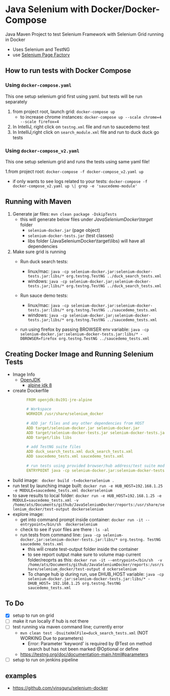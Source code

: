 # Java Selenium with Docker/Docker-Compose

Java Maven Project to test Selenium Framework with Selenium Grid running in Docker

- Uses Selenium and TestNG
- use [Selenium Page Factory](https://www.selenium.dev/selenium/docs/api/java/org/openqa/selenium/support/PageFactory.html)

## How to run tests with Docker Compose

### Using ```docker-compose.yaml```

This one setup selenium grid first using yaml. but tests will be run separately
1. from project root, launch grid: ```docker-compose up```
   - to increase chrome instances: ```docker-compose up --scale chrome=4 --scale firefox=4```
2. In IntelliJ, right click on ```testng.xml``` file and run to saucedemo test
3. In IntelliJ,right click on ```search_module.xml``` file and run to duck duck go  tests

### Using ```docker-compose_v2.yaml```

This one setup selenium grid and runs the tests using same yaml file!

1.from project root: ```docker-compose -f docker-compose_v2.yaml up``` 
  - if only wants to see logs related to your tests: ```docker-compose -f docker-compose_v2.yaml up \| grep -e 'saucedemo-module'```

## Running with Maven
1. Generate jar files: ```mvn clean package -DskipTests```
    - this will generate below files under  *JavaSeleniumDocker\target* folder
        - ```selenium-docker.jar``` (page object)
        - ```selenium-docker-tests.jar``` (test classes)
        - libs folder (JavaSeleniumDocker\target\libs) will have all dependencies
2. Make sure grid is running 
   - Run duck search tests: 
        - linux/mac: ```java -cp selenium-docker.jar:selenium-docker-tests.jar:libs/* org.testng.TestNG ../duck_search_tests.xml```
        - windows: ```java -cp selenium-docker.jar;selenium-docker-tests.jar;libs/* org.testng.TestNG ../duck_search_tests.xml```
   - Run sauce demo tests: 
     - linux/mac: ```java -cp selenium-docker.jar:selenium-docker-tests.jar:libs/* org.testng.TestNG ../saucedemo_tests.xml```
     - windows: ```java -cp selenium-docker.jar;selenium-docker-tests.jar;libs/* org.testng.TestNG ../saucedemo_tests.xml```

    - run using firefox by passing BROWSER env variable: ```java -cp selenium-docker.jar:selenium-docker-tests.jar:libs/* -DBROWSER=firefox org.testng.TestNG ../saucedemo_tests.xml```    

## Creating Docker Image and Running Selenium Tests

- Image Info
    - [OpenJDK](https://hub.docker.com/_/openjdk)
        - [alpine jdk 8 ](https://hub.docker.com/layers/openjdk/library/openjdk/8u191-jre-alpine/images/sha256-c0d7a59e2af6f469ab596dfebc41336b1eb4472821a86bf1b73560022c508800?context=explore)
- create Dockerfile
  ```yaml
        FROM openjdk:8u191-jre-alpine
        
        # Workspace
        WORKDIR /usr/share/selenium_docker
        
        # ADD jar files and any other dependencies from HOST
        ADD target/selenium-docker.jar selenium-docker.jar
        ADD target/selenium-docker-tests.jar selenium-docker-tests.jar
        ADD target/libs libs
        
        # add TestNG suite files
        ADD duck_search_tests.xml duck_search_tests.xml
        ADD saucedemo_tests.xml saucedemo_tests.xml
        
        # run tests using provided browser/hub address/test suite module
        ENTRYPOINT java -cp selenium-docker.jar:selenium-docker-tests.jar:libs/* -DBROWSER=$BROWSER -DHUB_HOST=$HUB_HOST org.testng.TestNG $MODULE
  ```
- build image: ``` docker build -t=dockerselenium .```
- run test by launching image built: ```docker run -e HUB_HOST=192.168.1.25 -e MODULE=saucedemo_tests.xml dockerselenium```
- to save results to local folder:  ```docker run -e HUB_HOST=192.168.1.25 -e MODULE=saucedemo_tests.xml -v /home/ats/Documents/github/JavaSeleniumDocker/reports:/usr/share/selenium_docker/test-output dockerselenium``` 
- explore image:
    - get into command prompt inside container: ```docker run -it --entrypoint=/bin/sh  dockerselenium```
    - check to see if yuor files are there : ```ls -al```
    - run tests from command line: ```java -cp selenium-docker.jar:selenium-docker-tests.jar:libs/* org.testng.
      TestNG saucedemo_tests.xml```
        - this will create test-output folder inside the container
        - to see report output make sure to volume map current folder/reoprts as this: ```docker run -it --entrypoint=/bin/sh  -v /home/ats/Documents/github/JavaSeleniumDocker/reports:/usr/share/selenium_docker/test-output d
          ockerselenium```
      - To change hub ip during run, use DHUB_HOST variable: ```java -cp selenium-docker.jar:selenium-docker-tests.jar:libs/* -DHUB_HOST=
        192.168.1.25 org.testng.TestNG saucedemo_tests.xml```
## To Do
- [x] setup to run on grid
- [ ]  make it run locally if hub is not there
- [ ] test running via maven command line; currently error
    - ```mvn clean test -DsuiteXmlFile=duck_search_tests.xml``` (NOT WORKING Due to parameters)
        - Error: Parameter 'keyword' is required by @Test on method search but has not been marked @Optional or define
    - https://testng.org/doc/documentation-main.html#parameters
- [ ] setup to run on jenkins pipeline

## examples
- https://github.com/vinsguru/selenium-docker